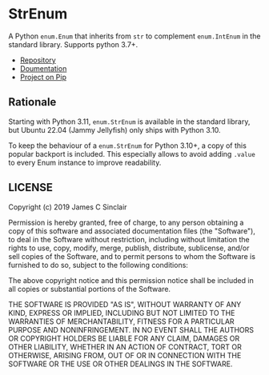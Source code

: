 # StrEnum

A Python `enum.Enum` that inherits from `str` to complement
`enum.IntEnum` in the standard library. Supports python 3.7+.

- [Repository](https://github.com/irgeek/StrEnum)
- [Doumentation](https://strenum.readthedocs.io/en/latest/index.html)
- [Project on Pip](https://pypi.org/project/StrEnum/)

## Rationale

Starting with Python 3.11, `enum.StrEnum` is available in the standard
library, but Ubuntu 22.04 (Jammy Jellyfish) only ships with Python 3.10.

To keep the behaviour of a `enum.StrEnum` for Python 3.10+, a copy of this
popular backport is included. This especially allows to avoid adding `.value`
to every Enum instance to improve readability.

## LICENSE

Copyright (c) 2019 James C Sinclair

Permission is hereby granted, free of charge, to any person obtaining a copy
of this software and associated documentation files (the "Software"), to deal
in the Software without restriction, including without limitation the rights
to use, copy, modify, merge, publish, distribute, sublicense, and/or sell
copies of the Software, and to permit persons to whom the Software is
furnished to do so, subject to the following conditions:

The above copyright notice and this permission notice shall be included in all
copies or substantial portions of the Software.

THE SOFTWARE IS PROVIDED "AS IS", WITHOUT WARRANTY OF ANY KIND, EXPRESS OR
IMPLIED, INCLUDING BUT NOT LIMITED TO THE WARRANTIES OF MERCHANTABILITY,
FITNESS FOR A PARTICULAR PURPOSE AND NONINFRINGEMENT. IN NO EVENT SHALL THE
AUTHORS OR COPYRIGHT HOLDERS BE LIABLE FOR ANY CLAIM, DAMAGES OR OTHER
LIABILITY, WHETHER IN AN ACTION OF CONTRACT, TORT OR OTHERWISE, ARISING FROM,
OUT OF OR IN CONNECTION WITH THE SOFTWARE OR THE USE OR OTHER DEALINGS IN THE
SOFTWARE.
